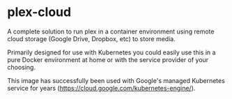 # plex-cloud
A complete solution to run plex in a container environment using remote cloud storage (Google Drive, Dropbox, etc) to store media.

Primarily designed for use with Kubernetes you could easily use this in a pure Docker environment at home or with the service provider of your choosing.

This image has successfully been used with Google's managed Kubernetes service for years (https://cloud.google.com/kubernetes-engine/).
   